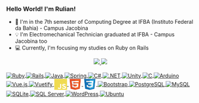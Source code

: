 ### Hello World! I'm Rulian!

  - 📖 I'm in the 7th semester of Computing Degree at IFBA (Instituto Federal da Bahia) - Campus Jacobina
  - 💡 I'm Electromechanical Technician graduated at IFBA - Campus Jacobina too
  - 💻 Currently, I'm focusing my studies on Ruby on Rails

<div align="center">
  <a href="https://github.com/ruliancruz">
  <img height="190em" src="https://github-readme-stats.vercel.app/api?username=ruliancruz&show_icons=true&show_reviews=true&include_all_commits=false&count_private=true"/>
  <img height="190em" src="https://github-readme-stats.vercel.app/api/top-langs/?username=ruliancruz&layout=compact&langs_count=8"/>
</div>
  
<div style="display: inline_block">
  <br>
  <img align="center" alt="Ruby" height="30" width="35" src="https://cdn.jsdelivr.net/gh/devicons/devicon@latest/icons/ruby/ruby-original.svg">
  <img align="center" alt="Rails" height="30" width="35" src="https://cdn.jsdelivr.net/gh/devicons/devicon@latest/icons/rails/rails-original-wordmark.svg">
  <img align="center" alt="Java" height="30" width="35" src="https://raw.githubusercontent.com/jmnote/z-icons/master/svg/java.svg">
  <img align="center" alt="Spring" height="30" width="35" src="https://cdn.jsdelivr.net/gh/devicons/devicon/icons/spring/spring-original.svg">
  <img align="center" alt="C#" height="30" width="35" src="https://cdn.jsdelivr.net/gh/devicons/devicon/icons/csharp/csharp-original.svg">
  <img align="center" alt=".NET" height="30" width="35" src="https://cdn.jsdelivr.net/gh/devicons/devicon/icons/dot-net/dot-net-original.svg">
  <img align="center" alt="Unity" height="30" width="35" src="https://cdn.jsdelivr.net/gh/devicons/devicon/icons/unity/unity-original.svg">
  <img align="center" alt="C" height="30" width="35" src="https://raw.githubusercontent.com/jmnote/z-icons/master/svg/c.svg">
  <img align="center" alt="Arduino" height="30" width="35" src="https://cdn.jsdelivr.net/gh/devicons/devicon/icons/arduino/arduino-original.svg">
  <img align="center" alt="Vue.js" height="30" width="35" src="https://cdn.jsdelivr.net/gh/devicons/devicon@latest/icons/vuejs/vuejs-original.svg">
  <img align="center" alt="Vuetify" height="30" width="35" src="https://cdn.jsdelivr.net/gh/devicons/devicon@latest/icons/vuetify/vuetify-original.svg">          
  <img align="center" alt="Javascript" height="30" width="35" src="https://raw.githubusercontent.com/devicons/devicon/master/icons/javascript/javascript-plain.svg">
  <img align="center" alt="HTML" height="30" width="35" src="https://raw.githubusercontent.com/devicons/devicon/master/icons/html5/html5-original.svg">
  <img align="center" alt="CSS" height="30" width="35" src="https://raw.githubusercontent.com/devicons/devicon/master/icons/css3/css3-original.svg">
  <img align="center" alt="Bootstrap" height="30" width="35" src="https://cdn.jsdelivr.net/gh/devicons/devicon@latest/icons/bootstrap/bootstrap-original.svg">
  <img align="center" alt="PostgreSQL" height="30" width="35" src="https://cdn.jsdelivr.net/gh/devicons/devicon/icons/postgresql/postgresql-original.svg">
  <img align="center" alt="MySQL" height="30" width="35" src="https://cdn.jsdelivr.net/gh/devicons/devicon/icons/mysql/mysql-original.svg">
  <img align="center" alt="SQLite" height="30" width="35" src="https://cdn.jsdelivr.net/gh/devicons/devicon@latest/icons/sqlite/sqlite-original.svg">
  <img align="center" alt="SQL Server" height="30" width="35" src="https://cdn.jsdelivr.net/gh/devicons/devicon/icons/microsoftsqlserver/microsoftsqlserver-plain.svg">
  <img align="center" alt="WordPress" height="30" width="35" src="https://cdn.jsdelivr.net/gh/devicons/devicon/icons/wordpress/wordpress-plain.svg">
  <img align="center" alt="Ubuntu" height="30" width="35" src="https://cdn.jsdelivr.net/gh/devicons/devicon@latest/icons/linux/linux-original.svg">
</div>
